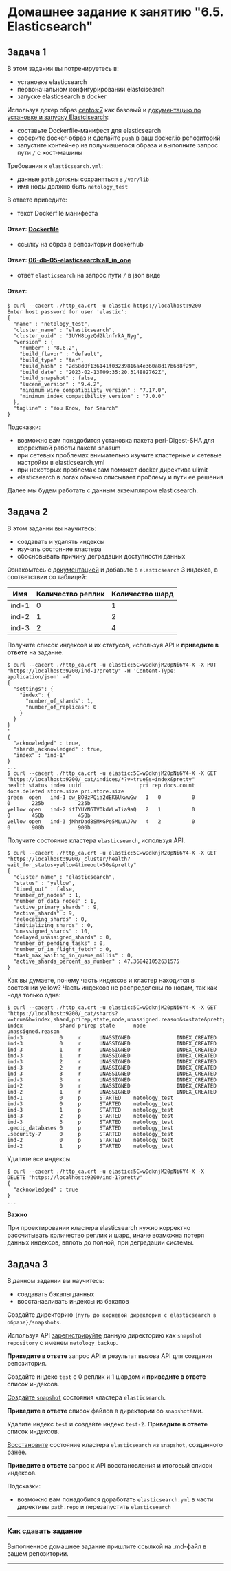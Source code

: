 # Домашнее задание к занятию "6.5. Elasticsearch"

## Задача 1

В этом задании вы потренируетесь в:
- установке elasticsearch
- первоначальном конфигурировании elastcisearch
- запуске elasticsearch в docker

Используя докер образ [centos:7](https://hub.docker.com/_/centos) как базовый и 
[документацию по установке и запуску Elastcisearch](https://www.elastic.co/guide/en/elasticsearch/reference/current/targz.html):

- составьте Dockerfile-манифест для elasticsearch 
- соберите docker-образ и сделайте `push` в ваш docker.io репозиторий
- запустите контейнер из получившегося образа и выполните запрос пути `/` c хост-машины

Требования к `elasticsearch.yml`:
- данные `path` должны сохраняться в `/var/lib`
- имя ноды должно быть `netology_test`

В ответе приведите:
- текст Dockerfile манифеста
#### Ответ: [Dockerfile](https://github.com/Scandr/devops-netology/blob/main/06-db-05-elasticsearch/Dockerfile)
- ссылку на образ в репозитории dockerhub
#### Ответ: [06-db-05-elasticsearch:all_in_one](https://hub.docker.com/layers/xillah/06-db-05-elasticsearch/all_in_one/images/sha256-096ab545b43f7ee5dccfae8afcaa2d11266565ee48709528911e224380acd170?context=repo)
- ответ `elasticsearch` на запрос пути `/` в json виде
#### Ответ:
```
$ curl --cacert ./http_ca.crt -u elastic https://localhost:9200
Enter host password for user 'elastic':
{
  "name" : "netology_test",
  "cluster_name" : "elasticsearch",
  "cluster_uuid" : "1UYH8LgzQd2klnfrkA_Nyg",
  "version" : {
    "number" : "8.6.2",
    "build_flavor" : "default",
    "build_type" : "tar",
    "build_hash" : "2d58d0f136141f03239816a4e360a8d17b6d8f29",
    "build_date" : "2023-02-13T09:35:20.314882762Z",
    "build_snapshot" : false,
    "lucene_version" : "9.4.2",
    "minimum_wire_compatibility_version" : "7.17.0",
    "minimum_index_compatibility_version" : "7.0.0"
  },
  "tagline" : "You Know, for Search"
}
```

Подсказки:
- возможно вам понадобится установка пакета perl-Digest-SHA для корректной работы пакета shasum
- при сетевых проблемах внимательно изучите кластерные и сетевые настройки в elasticsearch.yml
- при некоторых проблемах вам поможет docker директива ulimit
- elasticsearch в логах обычно описывает проблему и пути ее решения

Далее мы будем работать с данным экземпляром elasticsearch.

## Задача 2

В этом задании вы научитесь:
- создавать и удалять индексы
- изучать состояние кластера
- обосновывать причину деградации доступности данных

Ознакомтесь с [документацией](https://www.elastic.co/guide/en/elasticsearch/reference/current/indices-create-index.html) 
и добавьте в `elasticsearch` 3 индекса, в соответствии со таблицей:

| Имя | Количество реплик | Количество шард |
|-----|-------------------|-----------------|
| ind-1| 0 | 1 |
| ind-2 | 1 | 2 |
| ind-3 | 2 | 4 |

Получите список индексов и их статусов, используя API и **приведите в ответе** на задание.
```
$ curl --cacert ./http_ca.crt -u elastic:5C=wDdknjM20pNi6Y4-X -X PUT "https://localhost:9200/ind-1?pretty" -H 'Content-Type: application/json' -d'
{
  "settings": {
    "index": {
      "number_of_shards": 1,
      "number_of_replicas": 0
    }
  }
}
'
{
  "acknowledged" : true,
  "shards_acknowledged" : true,
  "index" : "ind-1"
}
...
$ curl --cacert ./http_ca.crt -u elastic:5C=wDdknjM20pNi6Y4-X -X GET "https://localhost:9200/_cat/indices/*?v=true&s=index&pretty"
health status index uuid                   pri rep docs.count docs.deleted store.size pri.store.size
green  open   ind-1 qw_BOBzPQia2dEK6UkwwGw   1   0          0            0       225b           225b
yellow open   ind-2 ifIYUYN6TVOkdWLwIia9aQ   2   1          0            0       450b           450b
yellow open   ind-3 jMhrDad8SMKGPe5MLuAJ7w   4   2          0            0       900b           900b
```
Получите состояние кластера `elasticsearch`, используя API.
```
$ curl --cacert ./http_ca.crt -u elastic:5C=wDdknjM20pNi6Y4-X -X GET "https://localhost:9200/_cluster/health?wait_for_status=yellow&timeout=50s&pretty"
{
  "cluster_name" : "elasticsearch",
  "status" : "yellow",
  "timed_out" : false,
  "number_of_nodes" : 1,
  "number_of_data_nodes" : 1,
  "active_primary_shards" : 9,
  "active_shards" : 9,
  "relocating_shards" : 0,
  "initializing_shards" : 0,
  "unassigned_shards" : 10,
  "delayed_unassigned_shards" : 0,
  "number_of_pending_tasks" : 0,
  "number_of_in_flight_fetch" : 0,
  "task_max_waiting_in_queue_millis" : 0,
  "active_shards_percent_as_number" : 47.368421052631575
}
```
Как вы думаете, почему часть индексов и кластер находится в состоянии yellow?
Часть индексов не распределены по нодам, так как нода только одна:
```
$ curl --cacert ./http_ca.crt -u elastic:5C=wDdknjM20pNi6Y4-X -X GET "https://localhost:9200/_cat/shards?v=true&h=index,shard,prirep,state,node,unassigned.reason&s=state&pretty"
index            shard prirep state      node          unassigned.reason
ind-3            0     r      UNASSIGNED               INDEX_CREATED
ind-3            0     r      UNASSIGNED               INDEX_CREATED
ind-3            1     r      UNASSIGNED               INDEX_CREATED
ind-3            1     r      UNASSIGNED               INDEX_CREATED
ind-3            2     r      UNASSIGNED               INDEX_CREATED
ind-3            2     r      UNASSIGNED               INDEX_CREATED
ind-3            3     r      UNASSIGNED               INDEX_CREATED
ind-3            3     r      UNASSIGNED               INDEX_CREATED
ind-2            0     r      UNASSIGNED               INDEX_CREATED
ind-2            1     r      UNASSIGNED               INDEX_CREATED
ind-1            0     p      STARTED    netology_test
ind-3            0     p      STARTED    netology_test
ind-3            1     p      STARTED    netology_test
ind-3            2     p      STARTED    netology_test
ind-3            3     p      STARTED    netology_test
.geoip_databases 0     p      STARTED    netology_test
.security-7      0     p      STARTED    netology_test
ind-2            0     p      STARTED    netology_test
ind-2            1     p      STARTED    netology_test
```
Удалите все индексы.
```
$ curl --cacert ./http_ca.crt -u elastic:5C=wDdknjM20pNi6Y4-X -X DELETE "https://localhost:9200/ind-1?pretty"
{
  "acknowledged" : true
}
...
```
**Важно**

При проектировании кластера elasticsearch нужно корректно рассчитывать количество реплик и шард,
иначе возможна потеря данных индексов, вплоть до полной, при деградации системы.

## Задача 3

В данном задании вы научитесь:
- создавать бэкапы данных
- восстанавливать индексы из бэкапов

Создайте директорию `{путь до корневой директории с elasticsearch в образе}/snapshots`.

Используя API [зарегистрируйте](https://www.elastic.co/guide/en/elasticsearch/reference/current/snapshots-register-repository.html#snapshots-register-repository) 
данную директорию как `snapshot repository` c именем `netology_backup`.

**Приведите в ответе** запрос API и результат вызова API для создания репозитория.

Создайте индекс `test` с 0 реплик и 1 шардом и **приведите в ответе** список индексов.

[Создайте `snapshot`](https://www.elastic.co/guide/en/elasticsearch/reference/current/snapshots-take-snapshot.html) 
состояния кластера `elasticsearch`.

**Приведите в ответе** список файлов в директории со `snapshot`ами.

Удалите индекс `test` и создайте индекс `test-2`. **Приведите в ответе** список индексов.

[Восстановите](https://www.elastic.co/guide/en/elasticsearch/reference/current/snapshots-restore-snapshot.html) состояние
кластера `elasticsearch` из `snapshot`, созданного ранее. 

**Приведите в ответе** запрос к API восстановления и итоговый список индексов.

Подсказки:
- возможно вам понадобится доработать `elasticsearch.yml` в части директивы `path.repo` и перезапустить `elasticsearch`

---

### Как cдавать задание

Выполненное домашнее задание пришлите ссылкой на .md-файл в вашем репозитории.

---
